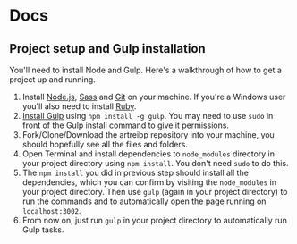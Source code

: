 # Docs

## Project setup and Gulp installation
You'll need to install Node and Gulp. Here's a walkthrough of how to get a project up and running.

1. Install [Node.js](http://nodejs.org/download), [Sass](http://sass-lang.com/tutorial.html) and [Git](http://git-scm.com) on your machine. If you're a Windows user you'll also need to install [Ruby](http://rubyinstaller.org/downloads).
2. [Install Gulp](http://Gulpjs.com/) using `npm install -g gulp`. You may need to use `sudo` in front of the Gulp install command to give it permissions.
3. Fork/Clone/Download the artreibp repository into your machine, you should hopefully see all the files and folders.
4. Open Terminal and install dependencies to `node_modules` directory in your project directory using `npm install`. You don't need `sudo` to do this.
5. The `npm install` you did in previous step should install all the dependencies, which you can confirm by visiting the `node_modules` in your project directory. Then use `gulp` (again in your project directory) to run the commands and to automatically open the page running on `localhost:3002`.
6. From now on, just run `gulp` in your project directory to automatically run Gulp tasks.

